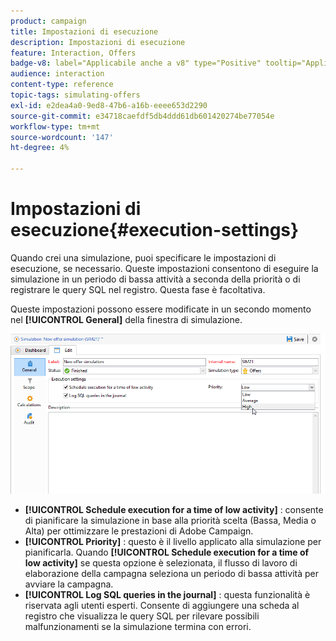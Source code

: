 ```yaml
---
product: campaign
title: Impostazioni di esecuzione
description: Impostazioni di esecuzione
feature: Interaction, Offers
badge-v8: label="Applicabile anche a v8" type="Positive" tooltip="Applicabile anche a Campaign v8"
audience: interaction
content-type: reference
topic-tags: simulating-offers
exl-id: e2dea4a0-9ed8-47b6-a16b-eeee653d2290
source-git-commit: e34718caefdf5db4ddd61db601420274be77054e
workflow-type: tm+mt
source-wordcount: '147'
ht-degree: 4%

---
```


# Impostazioni di esecuzione{#execution-settings}



Quando crei una simulazione, puoi specificare le impostazioni di esecuzione, se necessario. Queste impostazioni consentono di eseguire la simulazione in un periodo di bassa attività a seconda della priorità o di registrare le query SQL nel registro. Questa fase è facoltativa.

Queste impostazioni possono essere modificate in un secondo momento nel **[!UICONTROL General]** della finestra di simulazione.

![](assets/offer_simulation_008.png)

* **[!UICONTROL Schedule execution for a time of low activity]** : consente di pianificare la simulazione in base alla priorità scelta (Bassa, Media o Alta) per ottimizzare le prestazioni di Adobe Campaign.
* **[!UICONTROL Priority]** : questo è il livello applicato alla simulazione per pianificarla. Quando **[!UICONTROL Schedule execution for a time of low activity]** se questa opzione è selezionata, il flusso di lavoro di elaborazione della campagna seleziona un periodo di bassa attività per avviare la campagna.
* **[!UICONTROL Log SQL queries in the journal]** : questa funzionalità è riservata agli utenti esperti. Consente di aggiungere una scheda al registro che visualizza le query SQL per rilevare possibili malfunzionamenti se la simulazione termina con errori.
